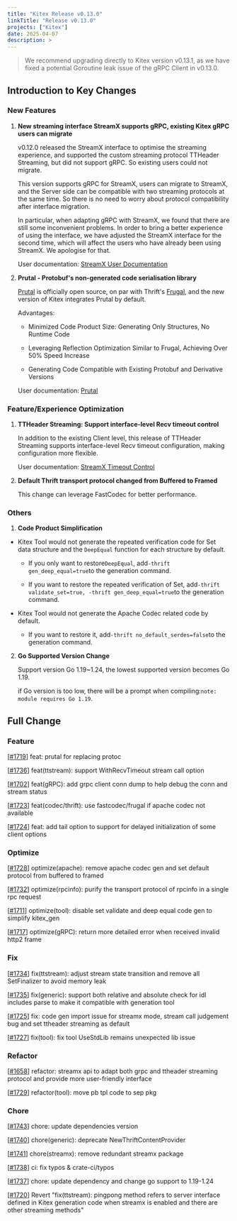 ```yaml
---
title: "Kitex Release v0.13.0"
linkTitle: "Release v0.13.0"
projects: ["Kitex"]
date: 2025-04-07
description: >
---
```


> We recommend upgrading directly to Kitex version v0.13.1, as we have fixed a potential Goroutine leak issue of the gRPC Client in v0.13.0.

## **Introduction to Key Changes**

### **New Features**
1. **New streaming interface StreamX supports gRPC, existing Kitex gRPC users can migrate**

    v0.12.0 released the StreamX interface to optimise the streaming experience, and supported the custom streaming protocol TTHeader Streaming, but did not support gRPC. So existing users could not migrate.

    This version supports gRPC for StreamX, users can migrate to StreamX, and the Server side can be compatible with two streaming protocols at the same time. So there is no need to worry about protocol compatibility after interface migration.

    In particular, when adapting gRPC with StreamX, we found that there are still some inconvenient problems. In order to bring a better experience of using the interface, we have adjusted the StreamX interface for the second time, which will affect the users who have already been using StreamX. We apologise for that.

    User documentation: [StreamX User Documentation](/docs/kitex/tutorials/basic-feature/streamx)

2. **Prutal - Protobuf's non-generated code serialisation library**

    [Prutal](https://github.com/cloudwego/prutal) is officially open source, on par with Thrift's [Frugal](https://github.com/cloudwego/frugal), and the new version of Kitex integrates Prutal by default.

    Advantages:

    - Minimized Code Product Size: Generating Only Structures, No Runtime Code

    - Leveraging Reflection Optimization Similar to Frugal, Achieving Over 50% Speed Increase

    - Generating Code Compatible with Existing Protobuf and Derivative Versions

    User documentation: [Prutal](/docs/kitex/tutorials/code-gen/prutal)

### **Feature/Experience Optimization**
1. **TTHeader Streaming: Support interface-level Recv timeout control**
    
    In addition to the existing Client level, this release of TTHeader Streaming supports interface-level Recv timeout configuration, making configuration more flexible.

    User documentation: [StreamX Timeout Control](/docs/kitex/tutorials/basic-feature/streamx/streamx_timeout_control/)

2. **Default Thrift transport protocol changed from Buffered to Framed** 

    This change can leverage FastCodec for better performance.

### **Others**
1. **Code Product Simplification** 
    
  - Kitex Tool would not generate the repeated verification code for Set data structure and the ```DeepEqual``` function for each structure by default.

    - If you only want to restore```DeepEqual```, add```-thrift gen_deep_equal=true```to the generation command.

    - If you want to restore the repeated verification of Set, add```-thrift validate_set=true, -thrift gen_deep_equal=true```to the generation command.

  - Kitex Tool would not generate the Apache Codec related code by default.

    - If you want to restore it, add```-thrift no_default_serdes=false```to the generation command.

2. **Go Supported Version Change** 
    
    Support version Go 1.19~1.24, the lowest supported version becomes Go 1.19.

    if Go version is too low, there will be a prompt when compiling:```note: module requires Go 1.19```.

## **Full Change**
### Feature
[[#1719](https://github.com/cloudwego/kitex/pull/1719)] feat: prutal for replacing protoc

[[#1736](https://github.com/cloudwego/kitex/pull/1736)] feat(ttstream): support WithRecvTimeout stream call option

[[#1702](https://github.com/cloudwego/kitex/pull/1702)] feat(gRPC): add grpc client conn dump to help debug the conn and stream status

[[#1723](https://github.com/cloudwego/kitex/pull/1723)] feat(codec/thrift): use fastcodec/frugal if apache codec not available

[[#1724](https://github.com/cloudwego/kitex/pull/1724)] feat: add tail option to support for delayed initialization of some client options

### Optimize
[[#1728](https://github.com/cloudwego/kitex/pull/1728)] optimize(apache): remove apache codec gen and set default protocol from buffered to framed

[[#1732](https://github.com/cloudwego/kitex/pull/1732)] optimize(rpcinfo): purify the transport protocol of rpcinfo in a single rpc request

[[#1711](https://github.com/cloudwego/kitex/pull/1711)] optimize(tool): disable set validate and deep equal code gen to simplify kitex_gen

[[#1717](https://github.com/cloudwego/kitex/pull/1717)] optimize(gRPC): return more detailed error when received invalid http2 frame

### Fix
[[#1734](https://github.com/cloudwego/kitex/pull/1734)] fix(ttstream): adjust stream state transition and remove all SetFinalizer to avoid memory leak

[[#1735](https://github.com/cloudwego/kitex/pull/1735)] fix(generic): support both relative and absolute check for idl includes parse to make it compatible with generation tool

[[#1725](https://github.com/cloudwego/kitex/pull/1725)] fix: code gen import issue for streamx mode, stream call judgement bug and set ttheader streaming as default

[[#1727](https://github.com/cloudwego/kitex/pull/1727)] fix(tool): fix tool UseStdLib remains unexpected lib issue

### Refactor
[[#1658](https://github.com/cloudwego/kitex/pull/1658)] refactor: streamx api to adapt both grpc and ttheader streaming protocol and provide more user-friendly interface

[[#1729](https://github.com/cloudwego/kitex/pull/1729)] refactor(tool): move pb tpl code to sep pkg

### Chore
[[#1743](https://github.com/cloudwego/kitex/pull/1743)] chore: update dependencies version

[[#1740](https://github.com/cloudwego/kitex/pull/1740)] chore(generic): deprecate NewThriftContentProvider

[[#1741](https://github.com/cloudwego/kitex/pull/1741)] chore(streamx): remove redundant streamx package

[[#1738](https://github.com/cloudwego/kitex/pull/1738)] ci: fix typos & crate-ci/typos

[[#1737](https://github.com/cloudwego/kitex/pull/1737)] chore: update dependency and change go support to 1.19-1.24

[[#1720](https://github.com/cloudwego/kitex/pull/1720)] Revert "fix(ttstream): pingpong method refers to server interface defined in Kitex generation code when streamx is enabled and there are other streaming methods"
